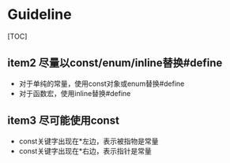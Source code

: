 # Guideline

[TOC]

## item2 尽量以const/enum/inline替换#define

+ 对于单纯的常量，使用const对象或enum替换#define
+ 对于函数宏，使用inline替换#define

## item3 尽可能使用const

+ const关键字出现在*左边，表示被指物是常量
+ const关键字出现在*右边，表示指针是常量
